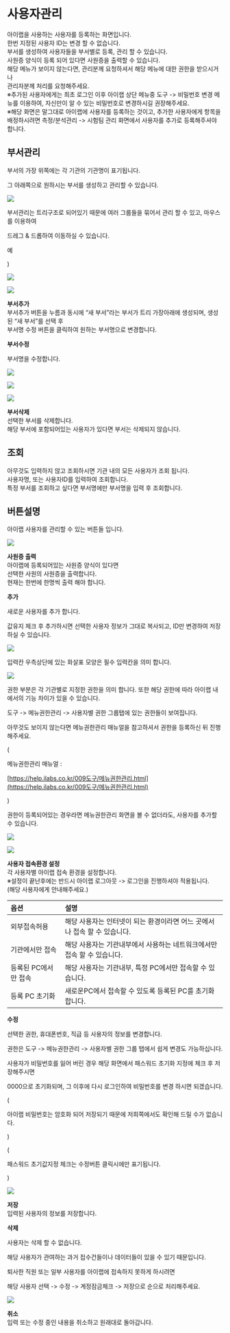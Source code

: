 # 사용자관리

아이랩을 사용하는 사용자를 등록하는 화면입니다.  
한번 지정된 사용자 ID는 변경 할 수 없습니다.  
부서를 생성하여 사용자들을 부서별로 등록, 관리 할 수 있습니다.  
사원증 양식이 등록 되어 있다면 사원증을 출력할 수 있습니다.  
해당 메뉴가 보이지 않는다면, 관리분께 요청하셔서 해당 메뉴에 대한 권한을 받으시거나  
관리자분께 처리를 요청해주세요.  
※추가된 사용자에게는 최초 로그인 이후 아이랩 상단 메뉴중 도구 -&gt; 비밀번호 변경 메뉴를 이용하여, 자신만이 알 수 있는 비밀번호로 변경하시길 권장해주세요.  
※해당 화면은 말그대로 아이랩에 사용자를 등록하는 것이고, 추가한 사용자에게 항목을 배정하시려면 측정/분석관리 -&gt; 시험팀 관리 화면에서 사용자를 추가로 등록해주셔야 합니다.

## 부서관리

부서의 가장 위쪽에는 각 기관의 기관명이 표기됩니다.

그 아래쪽으로 원하시는 부서를 생성하고 관리할 수 있습니다.

![](../.gitbook/assets/07%20%2829%29.png)

부서관리는 트리구조로 되어있기 때문에 여러 그룹들을 묶어서 관리 할 수 있고, 마우스를 이용하여

드레그 & 드롭하여 이동하실 수 있습니다.

예

\)

![](../.gitbook/assets/08%20%2815%29.png)

![](../.gitbook/assets/09%20%285%29.png)

**부서추가**  
부서추가 버튼을 누름과 동시에 “새 부서”라는 부서가 트리 가장아래에 생성되며, 생성된 “새 부서”를 선택 후  
부서명 수정 버튼을 클릭하여 원하는 부서명으로 변경합니다.

**부서수정**

부서명을 수정합니다.

![](../.gitbook/assets/10%20%2810%29.png)

![](../.gitbook/assets/11%20%286%29.png)

![](../.gitbook/assets/12%20%287%29.png)

**부서삭제**  
선택한 부서를 삭제합니다.  
해당 부서에 포함되어있는 사용자가 있다면 부서는 삭제되지 않습니다.

## 조회

아무것도 입력하지 않고 조회하시면 기관 내의 모든 사용자가 조회 됩니다.  
사용자명, 또는 사용자ID를 입력하여 조회합니다.  
특정 부서를 조회하고 싶다면 부서명에만 부서명을 입력 후 조회합니다.

## 버튼설명

아이랩 사용자를 관리할 수 있는 버튼들 입니다.

![](../.gitbook/assets/13%20%2815%29.png)

**사원증 출력**  
아이랩에 등록되어있는 사원증 양식이 있다면  
선택한 사원의 사원증을 출력합니다.  
현재는 한번에 한명씩 출력 해야 합니다.

**추가**

새로운 사용자를 추가 합니다.

값유지 체크 후 추가하시면 선택한 사용자 정보가 그대로 복사되고, ID만 변경하여 저장하실 수 있습니다.

![](../.gitbook/assets/14%20%288%29.png)

입력칸 우측상단에 있는 화살표 모양은 필수 입력칸을 의미 합니다.

![](../.gitbook/assets/15%20%2812%29.png)

권한 부분은 각 기관별로 지정한 권한을 의미 합니다. 또한 해당 권한에 따라 아이랩 내에서의 기능 차이가 있을 수 있습니다.

도구 -&gt; 메뉴권한관리 -&gt; 사용자별 권한 그룹탭에 있는 권한들이 보여집니다.

아무것도 보이지 않는다면 메뉴권한관리 매뉴얼을 참고하셔서 권한을 등록하신 뒤 진행해주세요.

\(

메뉴권한관리 매뉴얼 : 

[https://help.ilabs.co.kr/009도구/메뉴권한관리.html](https://help.ilabs.co.kr/009도구/메뉴권한관리.html)

\)

권한이 등록되어있는 경우라면 메뉴권한관리 화면을 볼 수 없더라도, 사용자를 추가할 수 있습니다.

![](../.gitbook/assets/16%20%2811%29.png)

![](https://cafeptthumb-phinf.pstatic.net/20160519_214/wooritechinc_1463631090481dqivd_PNG/%B1%C7%C7%D1.png?type=w740)

**사용자 접속환경 설정**  
각 사용자별 아이랩 접속 환경을 설정합니다.  
※설정이 끝난후에는 반드시 아이랩 로그아웃 -&gt; 로그인을 진행하셔야 적용됩니다.  
\(해당 사용자에게 안내해주세요.\)

| 옵션 | 설명 |
| :--- | :--- |
| 외부접속허용 | 해당 사용자는 인터넷이 되는 환경이라면 어느 곳에서나 접속 할 수 있습니다. |
| 기관에서만 접속 | 해당 사용자는 기관내부에서 사용하는 네트워크에서만 접속 할 수 있습니다. |
| 등록된 PC에서만 접속 | 해당 사용자는 기관내부, 특정 PC에서만 접속할 수 있습니다. |
| 등록 PC 초기화 | 새로운PC에서 접속할 수 있도록 등록된 PC를 초기화합니다. |

**수정**

선택한 권한, 휴대폰번호, 직급 등 사용자의 정보를 변경합니다.

권한은 도구 -&gt; 메뉴권한관리 -&gt; 사용자별 권한 그룹 탭에서 쉽게 변경도 가능하십니다.

사용자가 비밀번호를 잃어 버린 경우 해당 화면에서 패스워드 초기화 지정에 체크 후 저장해주시면

0000으로 초기화되며, 그 이후에 다시 로그인하여 비밀번호를 변경 하시면 되겠습니다.

\(

아이랩 비밀번호는 암호화 되어 저장되기 때문에 저희쪽에서도 확인해 드릴 수가 없습니다.

\)

\(

패스워드 초기값지정 체크는 수정버튼 클릭시에만 표기됩니다.

\)

![](../.gitbook/assets/18%20%2811%29.png)

**저장**  
입력된 사용자의 정보를 저장합니다.

**삭제**

사용자는 삭제 할 수 없습니다.

해당 사용자가 관여하는 과거 접수건들이나 데이터들이 있을 수 있기 때문입니다.

퇴사한 직원 또는 일부 사용자를 아이랩에 접속하지 못하게 하시려면

해당 사용자 선택 -&gt; 수정 -&gt; 계정잠금체크 -&gt; 저장으로 순으로 처리해주세요.

![](../.gitbook/assets/19%20%288%29.png)

**취소**  
입력 또는 수정 중인 내용을 취소하고 원래대로 돌아갑니다.

